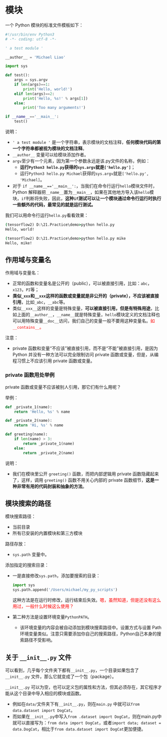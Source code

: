 
# 模块


一个 Python 模块的标准文件模板如下：

```py
#!/usr/bin/env Python3
# -*- coding: utf-8 -*-

' a test module '

__author__ = 'Michael Liao'

import sys

def test():
    args = sys.argv
    if len(args)==1:
        print('Hello, world!')
    elif len(args)==2:
        print('Hello, %s!' % args[1])
    else:
        print('Too many arguments!')

if __name__=='__main__':
    test()
```

说明：

- `' a test module '` 是一个字符串，表示模块的文档注释，**任何模块代码的第一个字符串都被视为模块的文档注释**。
- `__author__` 变量可以给模块添加作者。
- `argv`至少有一个元素，因为第一个参数永远是该.py文件的名称，例如：
    - **运行`Python3 hello.py`获得的`sys.argv`就是`['hello.py']`**；
    - 运行`Python3 hello.py Michael`获得的`sys.argv`就是`['hello.py', 'Michael]`。
- 对于 `if __name__=='__main__':`，当我们在命令行运行`hello`模块文件时，Python 解释器把`__name__`置为`__main__`，如果在其他地方导入该`hello`模块，`if`判断将失败，因此，**这种`if`测试可以让一个模块通过命令行运行时执行一些额外的代码，最常见的就是运行测试。**

我们可以用命令行运行`hello.py`看看效果：

```cmd
(tensorflow2) D:\21.Practice\demo>python hello.py
Hello, world!

(tensorflow2) D:\21.Practice\demo>python hello.py mike
Hello, mike!
```



## 作用域与变量名

作用域与变量名：


- 正常的函数和变量名是公开的（public），可以被直接引用，比如：`abc`，`x123`，`PI`等；
- **类似`_xxx`和`__xxx`这样的函数或变量就是非公开的（private），不应该被直接引用**，比如`_abc`，`__abc`等。
- 类似`__xxx__`这样的变量是特殊变量，**可以被直接引用，但是有特殊用途**，比如上面的`__author__`，`__name__`就是特殊变量，`hello`模块定义的文档注释也可以用特殊变量`__doc__`访问，我们自己的变量一般不要用这种变量名。<span style="color:red;">如 `__contains__`。</span>

注意：

- private 函数和变量“不应该”被直接引用，而不是“不能”被直接引用，是因为 Python 并没有一种方法可以完全限制访问 private 函数或变量，但是，从编程习惯上不应该引用 private 函数或变量。


### private 函数用处举例

private 函数或变量不应该被别人引用，那它们有什么用呢？

举例：

```py
def _private_1(name):
    return 'Hello, %s' % name

def _private_2(name):
    return 'Hi, %s' % name

def greeting(name):
    if len(name) > 3:
        return _private_1(name)
    else:
        return _private_2(name)
```

说明：

- 我们在模块里公开 `greeting()` 函数，而把内部逻辑用 private 函数隐藏起来了，这样，调用 `greeting()` 函数不用关心内部的 private 函数细节，**这是一种非常有用的代码封装和抽象的方法**。



## 模块搜索的路径

模块搜索路径：

- 当前目录
- 所有已安装的内置模块和第三方模块

路径存放：

- `sys.path` 变量中。


添加指定的搜索目录：

- 一是直接修改`sys.path`，添加要搜索的目录：
  ```py
  import sys
  sys.path.append('/Users/michael/my_py_scripts')
  ```
  这种方法是在运行时修改，运行结束后失效。<span style="color:red;">嗯，虽然知道，但是还没有这么用过，一般什么时候这么使用？</span>

- 第二种方法是设置环境变量`PythonPATH`。
  - 该环境变量的内容会被自动添加到模块搜索路径中。设置方式与设置 Path 环境变量类似。注意只需要添加你自己的搜索路径，Python自己本身的搜索路径不受影响。


## 关于 `__init__.py` 文件

可以看到，几乎每个文件夹下都有`__init__.py`，一个目录如果包含了`__init__.py` 文件，那么它就变成了一个包（package）。

`__init__.py` 可以为空，也可以定义包的属性和方法，但其必须存在，其它程序才能从这个目录中导入相应的模块或函数。

- 例如在`data/`文件夹下有`__init__.py`，则在`main.py` 中就可以`from data.dataset import DogCat`。
- 而如果在`__init__.py`中写入`from .dataset import DogCat`，则在main.py中就可以直接写为：`from data import DogCat`，或者`import data; dataset = data.DogCat`，相比于`from data.dataset import DogCat`更加便捷。
